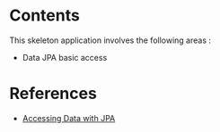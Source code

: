 # Contents
This skeleton application involves the following areas :
* Data JPA basic access

# References
* [Accessing Data with JPA](https://spring.io/guides/gs/accessing-data-jpa/)